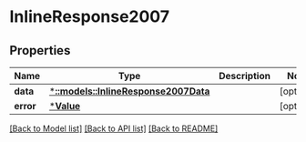 # InlineResponse2007

## Properties

Name | Type | Description | Notes
------------ | ------------- | ------------- | -------------
**data** | [***::models::InlineResponse2007Data**](inline_response_200_7_data.md) |  | [optional] 
**error** | [***Value**](.md) |  | [optional] 

[[Back to Model list]](../README.md#documentation-for-models) [[Back to API list]](../README.md#documentation-for-api-endpoints) [[Back to README]](../README.md)


